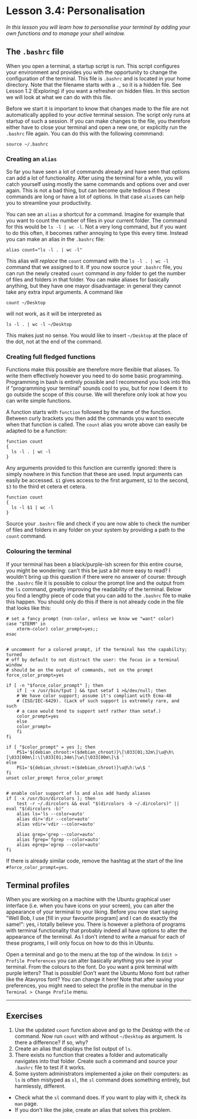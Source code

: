 # Lesson 3.4: Personalisation
*In this lesson you will learn how to personalise your terminal by adding your own functions and to manage your shell window.*

## The `.bashrc` file
When you open a terminal, a startup script is run. This script configures your environment and provides you with the opportunity to change the configuration of the terminal. This file is `.bashrc` and is located in your home directory. Note that the filename starts with a `.`, so it is a hidden file. See Lesson 1.2 (Exploring) if you want a refresher on hidden files. In this section we will look at what we can do with this file.

Before we start it is important to know that changes made to the file are not automatically applied to your *active* terminal session. The script only runs at startup of such a session. If you can make changes to the file, you therefore either have to close your terminal and open a new one, or explicitly run the `.bashrc` file again. You can do this with the following commmand:

```
source ~/.bashrc
```

### Creating an `alias`
So far you have seen a lot of commands already and have seen that options can add a lot of functionality. After using the terminal for a while, you will catch yourself using mostly the same commands and options over and over again. This is not a bad thing, but can become quite tedious if these commands are long or have a lot of options. In that case `alias`es can help you to streamline your productivity.

You can see an `alias` a shortcut for a command. Imagine for example that you want to count the number of files in your current folder. The command for this would be `ls -l | wc -l`. Not a very long command, but if you want to do this often, it becomes rather annoying to type this every time. Instead you can make an alias in the `.bashrc` file:

```
alias count="ls -l . | wc -l"
```

This alias will *replace* the `count` command with the `ls -l . | wc -l` command that we assigned to it. If you now source your `.bashrc` file, you can run the newly created `count` command in *any* folder to get the number of files and folders in that folder. You can make aliases for basically anything, but they have one mayor disadvantage: in general they cannot take any extra input arguments. A command like

```
count ~/Desktop
```

will not work, as it will be interpreted as

```
ls -l . | wc -l ~/Desktop
```

This makes just no sense. You would like to insert `~/Desktop` at the place of the dot, not at the end of the command.

### Creating full fledged functions
Functions make this possible are therefore more flexible that aliases. To write them effectively however you need to do some basic programming. Programming in bash is entirely possible and I recommend you look into this if "programming your terminal" sounds cool to you, but for now I deem it to go outside the scope of this course. We will therefore only look at how you can write simple functions.

A function starts with `function` followed by the name of the function. Between curly brackets you then add the commands you want to execute when that function is called. The `count` alias you wrote above can easily be adapted to be a function:

```
function count
{
  ls -l . | wc -l
}
```

Any arguments provided to this function are currently ignored: there is simply nowhere in this function that these are used. Input arguments can easily be accessed. `$1` gives access to the first argument, `$2` to the second, `$3` to the third et cetera et cetera.

```
function count
{
  ls -l $1 | wc -l
}
```

Source your `.bashrc` file and check if you are now able to check the number of files and folders in any folder on your system by providing a path to the `count` command.

### Colouring the terminal
If your terminal has been a black/purple-ish screen for this entire course, you might be wondering: can't this be just a *bit* more easy to read? I wouldn't bring up this question if there were no answer of course: through the `.bashrc` file it is possible to colour the prompt line and the output from the `ls` command, greatly improving the readability of the terminal. Below you find a lengthy piece of code that you can add to the `.bashrc` file to make this happen. You should only do this if there is not already code in the file that looks like this:

```
# set a fancy prompt (non-color, unless we know we "want" color)
case "$TERM" in
    xterm-color) color_prompt=yes;;
esac


# uncomment for a colored prompt, if the terminal has the capability; turned
# off by default to not distract the user: the focus in a terminal window
# should be on the output of commands, not on the prompt
force_color_prompt=yes

if [ -n "$force_color_prompt" ]; then
    if [ -x /usr/bin/tput ] && tput setaf 1 >&/dev/null; then
    # We have color support; assume it's compliant with Ecma-48
    # (ISO/IEC-6429). (Lack of such support is extremely rare, and such
    # a case would tend to support setf rather than setaf.)
    color_prompt=yes
    else
    color_prompt=
    fi
fi

if [ "$color_prompt" = yes ]; then
    PS1='${debian_chroot:+($debian_chroot)}\[\033[01;32m\]\u@\h\[\033[00m\]:\[\033[01;34m\]\w\[\033[00m\]\$ '
else
    PS1='${debian_chroot:+($debian_chroot)}\u@\h:\w\$ '
fi
unset color_prompt force_color_prompt


# enable color support of ls and also add handy aliases
if [ -x /usr/bin/dircolors ]; then
    test -r ~/.dircolors && eval "$(dircolors -b ~/.dircolors)" || eval "$(dircolors -b)"
    alias ls='ls --color=auto'
    alias dir='dir --color=auto'
    alias vdir='vdir --color=auto'

    alias grep='grep --color=auto'
    alias fgrep='fgrep --color=auto'
    alias egrep='egrep --color=auto'
fi
```

If there is already similar code, remove the hashtag at the start of the line `#force_color_prompt=yes`.

## Terminal profiles
When you are working on a machine with the Ubuntu graphical user interface (i.e. when you have icons on your screen), you can alter the appearance of your terminal to your liking. Before you now start saying "Well Bob, I use [fill in your favourite program] and I can do exactly the same!": yes, i totally believe you. There is however a plethora of programs with terminal functionality that probably indeed all have options to alter the appearance of the terminal. As I don't intend to write a manual for each of these programs, I will only focus on how to do this in Ubuntu.

Open a terminal and go to the menu at the top of the window. In `Edit > Profile Preferences` you can alter basically anything you see in your terminal. From the colours to the font. Do you want a pink terminal with purple letters? That is possible! Don't want the Ubuntu Mono font but rather like the Atavyros font? You can change it here! Note that after saving your preferences, you might need to select the profile in the menubar in the `Terminal > Change Profile` menu.

---
## Exercises
1. Use the updated `count` function above and go to the Desktop with the `cd` command. Now run `count` with and without `~/Desktop` as argument. Is there a difference? If so, why?
2. Create an alias that displays the list output of `ls`.
3. There exists no function that creates a folder and automatically navigates into that folder. Create such a command and source your `.bashrc` file to test if it works.
4. Some system administrators implemented a joke on their computers: as `ls` is often mistyped as `sl`, the `sl` command does something entirely, but harmlessly, different.
  - Check what the `sl` command does. If you want to play with it, check its `man` page.
  - If you don't like the joke, create an alias that solves this problem.
